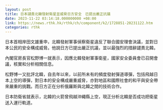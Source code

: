 ```yaml
---
layout: post
title: 日本譴責北韓發射衛星並威脅日方安全　已提出嚴正抗議
date: 2023-11-22 03:14:18.000000000 +08:00
link: https://news.rthk.hk/rthk/ch/component/k2/1728851-20231122.htm
categories: rthk
---
```


日本首相岸田文雄重申，北韓發射軍事偵察衛星違反了聯合國安理會決議，並對日本公民的安全構成威脅。他說日方已提出嚴正抗議，並以最強烈的措辭譴責北韓。

內閣官房長官松野博一就表示，因應北韓發射軍事衛星，國家安全委員會已召開會議，核實和分析相關信息。

松野博一又批評北韓，自去年以來，以前所未有的頻度發射彈道導彈，包括飛越日本上空的導彈，對日本的安全構成嚴重威脅，亦對地區和國際社會的和平與安全帶來嚴重的挑戰。而日方正在分析俄羅斯與北韓之間的技術合作。

日本防衛省就表示，北韓的火箭曾飛越沖繩縣上空，現正分析北韓是否成功把衛星送入運行軌道。
